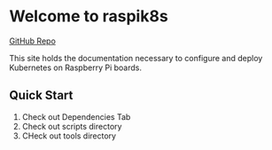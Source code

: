 # Welcome to raspik8s

[GitHub Repo](https://github.com/the-wright-engineer/raspik8s)

This site holds the documentation necessary to configure and deploy Kubernetes on Raspberry Pi boards.

## Quick Start

1. Check out Dependencies Tab
2. Check out scripts directory
3. CHeck out tools directory
